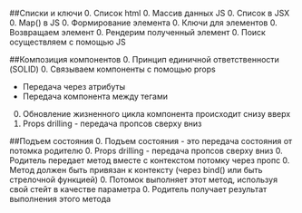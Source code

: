 ##Списки и ключи
0. Список html
0. Массив данных JS
0. Список в JSX
0. Map() в JS
0. Формирование элемента
0. Ключи для элементов
0. Возвращаем элемент
0. Рендерим полученный элемент
0. Поиск осуществляем с помощью JS

##Композиция компонентов
0. Принцип единичной ответственности (SOLID)
0. Связываем компоненты с помощью props
- Передача через атрибуты
- Передача компонента между тегами
0. Обновление жизненного цикла компонента происходит снизу вверх
0. Props drilling - передача пропсов сверху вниз

##Подъем состояния
0. Подъем состояния - это передача состояния от потомка родителю
0. Props drilling - передача пропсов сверху вниз
0. Родитель передает метод вместе с контекстом потомку через пропс
0. Метод должен быть привязан к контексту (через bind() или быть стрелочной функцией)
0. Потомок выполняет этот метод, используя свой стейт в качестве параметра
0. Родитель получает результат выполнения этого метода